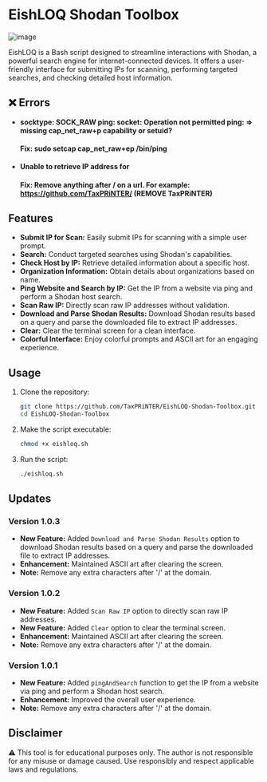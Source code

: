 # EishLOQ Shodan Toolbox

![image](https://github.com/TaxPRiNTER/EishLOQ-Shodan-Toolbox/assets/146424699/9fd413b8-2241-4c54-ac80-6a418b862cb2)

EishLOQ is a Bash script designed to streamline interactions with Shodan, a powerful search engine for internet-connected devices. It offers a user-friendly interface for submitting IPs for scanning, performing targeted searches, and checking detailed host information.

## ❌ Errors
- **socktype: SOCK_RAW ping: socket: Operation not permitted ping: => missing cap_net_raw+p capability or setuid?**
  #### Fix: sudo setcap cap_net_raw+ep /bin/ping


- **Unable to retrieve IP address for**
  #### Fix: Remove anything after / on a url. For example: https://github.com/TaxPRiNTER/ (REMOVE TaxPRiNTER)

  




## Features

- **Submit IP for Scan:** Easily submit IPs for scanning with a simple user prompt.
- **Search:** Conduct targeted searches using Shodan's capabilities.
- **Check Host by IP:** Retrieve detailed information about a specific host.
- **Organization Information:** Obtain details about organizations based on name.
- **Ping Website and Search by IP:** Get the IP from a website via ping and perform a Shodan host search.
- **Scan Raw IP:** Directly scan raw IP addresses without validation.
- **Download and Parse Shodan Results:** Download Shodan results based on a query and parse the downloaded file to extract IP addresses.
- **Clear:** Clear the terminal screen for a clean interface.
- **Colorful Interface:** Enjoy colorful prompts and ASCII art for an engaging experience.

## Usage

1. Clone the repository:

    ```bash
    git clone https://github.com/TaxPRiNTER/EishLOQ-Shodan-Toolbox.git
    cd EishLOQ-Shodan-Toolbox
    ```

2. Make the script executable:

    ```bash
    chmod +x eishloq.sh
    ```

3. Run the script:

    ```bash
    ./eishloq.sh
    ```

## Updates

### Version 1.0.3

- **New Feature:** Added `Download and Parse Shodan Results` option to download Shodan results based on a query and parse the downloaded file to extract IP addresses.
- **Enhancement:** Maintained ASCII art after clearing the screen.
- **Note:** Remove any extra characters after '/' at the domain.

### Version 1.0.2

- **New Feature:** Added `Scan Raw IP` option to directly scan raw IP addresses.
- **New Feature:** Added `Clear` option to clear the terminal screen.
- **Enhancement:** Maintained ASCII art after clearing the screen.
- **Note:** Remove any extra characters after '/' at the domain.

### Version 1.0.1

- **New Feature:** Added `pingAndSearch` function to get the IP from a website via ping and perform a Shodan host search.
- **Enhancement:** Improved the overall user experience.
- **Note:** Remove any extra characters after '/' at the domain.

## Disclaimer

⚠️ This tool is for educational purposes only. The author is not responsible for any misuse or damage caused. Use responsibly and respect applicable laws and regulations.
